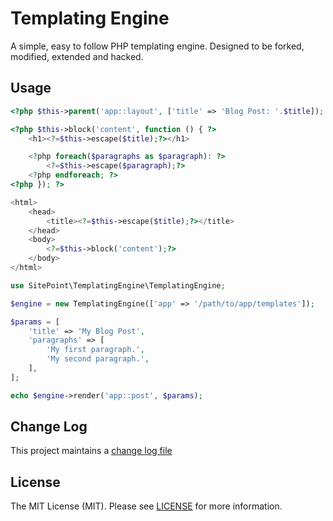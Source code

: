 # Templating Engine

<!--- [![Latest Stable Version](https://poser.pugx.org/sitepoint/templating-engine/v/stable)](https://packagist.org/packages/sitepoint/templating-engine)
[![Build Status](https://travis-ci.org/sitepoint/templating-engine.svg?branch=master)](https://travis-ci.org/sitepoint/templating-engine)
[![Coverage Status](https://coveralls.io/repos/sitepoint/TemplatingEngine/badge.svg?branch=master&service=github)](https://coveralls.io/github/sitepoint/TemplatingEngine?branch=master)
[![Scrutinizer Code Quality](https://scrutinizer-ci.com/g/sitepoint/TemplatingEngine/badges/quality-score.png?b=master)](https://scrutinizer-ci.com/g/sitepoint/TemplatingEngine/?branch=master)
[![Total Downloads](https://poser.pugx.org/sitepoint/templating-engine/downloads)](https://packagist.org/packages/sitepoint/templating-engine)[![License](https://poser.pugx.org/sitepoint/container/license)](https://packagist.org/packages/sitepoint/templating-engine) -->

A simple, easy to follow PHP templating engine. Designed to be forked, modified, extended and hacked.

## Usage

```php
<?php $this->parent('app::layout', ['title' => 'Blog Post: '.$title]); ?>

<?php $this->block('content', function () { ?>
    <h1><?=$this->escape($title);?></h1>

    <?php foreach($paragraphs as $paragraph): ?>
        <?=$this->escape($paragraph);?>
    <?php endforeach; ?>
<?php }); ?>
```

```php
<html>
    <head>
        <title><?=$this->escape($title);?></title>
    </head>
    <body>
        <?=$this->block('content');?>
    </body>
</html>
```


```php
use SitePoint\TemplatingEngine\TemplatingEngine;

$engine = new TemplatingEngine(['app' => '/path/to/app/templates']);

$params = [
    'title' => 'My Blog Post',
    'paragraphs' => [
        'My first paragraph.',
        'My second paragraph.',
    ],
];

echo $engine->render('app::post', $params);
```

## Change Log

This project maintains a [change log file](CHANGELOG.md)

## License

The MIT License (MIT). Please see [LICENSE](LICENSE) for more information.
